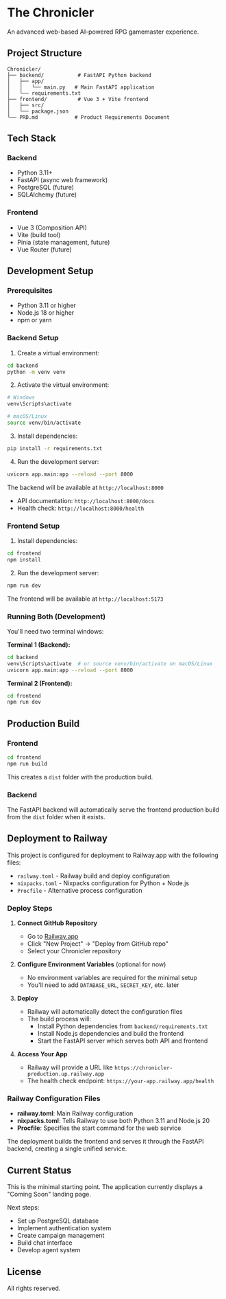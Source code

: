 # The Chronicler

An advanced web-based AI-powered RPG gamemaster experience.

## Project Structure

```
Chronicler/
├── backend/           # FastAPI Python backend
│   ├── app/
│   │   └── main.py   # Main FastAPI application
│   └── requirements.txt
├── frontend/          # Vue 3 + Vite frontend
│   ├── src/
│   └── package.json
└── PRD.md            # Product Requirements Document
```

## Tech Stack

### Backend
- Python 3.11+
- FastAPI (async web framework)
- PostgreSQL (future)
- SQLAlchemy (future)

### Frontend
- Vue 3 (Composition API)
- Vite (build tool)
- Pinia (state management, future)
- Vue Router (future)

## Development Setup

### Prerequisites
- Python 3.11 or higher
- Node.js 18 or higher
- npm or yarn

### Backend Setup

1. Create a virtual environment:
```bash
cd backend
python -m venv venv
```

2. Activate the virtual environment:
```bash
# Windows
venv\Scripts\activate

# macOS/Linux
source venv/bin/activate
```

3. Install dependencies:
```bash
pip install -r requirements.txt
```

4. Run the development server:
```bash
uvicorn app.main:app --reload --port 8000
```

The backend will be available at `http://localhost:8000`
- API documentation: `http://localhost:8000/docs`
- Health check: `http://localhost:8000/health`

### Frontend Setup

1. Install dependencies:
```bash
cd frontend
npm install
```

2. Run the development server:
```bash
npm run dev
```

The frontend will be available at `http://localhost:5173`

### Running Both (Development)

You'll need two terminal windows:

**Terminal 1 (Backend):**
```bash
cd backend
venv\Scripts\activate  # or source venv/bin/activate on macOS/Linux
uvicorn app.main:app --reload --port 8000
```

**Terminal 2 (Frontend):**
```bash
cd frontend
npm run dev
```

## Production Build

### Frontend
```bash
cd frontend
npm run build
```

This creates a `dist` folder with the production build.

### Backend
The FastAPI backend will automatically serve the frontend production build from the `dist` folder when it exists.

## Deployment to Railway

This project is configured for deployment to Railway.app with the following files:
- `railway.toml` - Railway build and deploy configuration
- `nixpacks.toml` - Nixpacks configuration for Python + Node.js
- `Procfile` - Alternative process configuration

### Deploy Steps

1. **Connect GitHub Repository**
   - Go to [Railway.app](https://railway.app)
   - Click "New Project" → "Deploy from GitHub repo"
   - Select your Chronicler repository

2. **Configure Environment Variables** (optional for now)
   - No environment variables are required for the minimal setup
   - You'll need to add `DATABASE_URL`, `SECRET_KEY`, etc. later

3. **Deploy**
   - Railway will automatically detect the configuration files
   - The build process will:
     - Install Python dependencies from `backend/requirements.txt`
     - Install Node.js dependencies and build the frontend
     - Start the FastAPI server which serves both API and frontend

4. **Access Your App**
   - Railway will provide a URL like `https://chronicler-production.up.railway.app`
   - The health check endpoint: `https://your-app.railway.app/health`

### Railway Configuration Files

- **railway.toml**: Main Railway configuration
- **nixpacks.toml**: Tells Railway to use both Python 3.11 and Node.js 20
- **Procfile**: Specifies the start command for the web service

The deployment builds the frontend and serves it through the FastAPI backend, creating a single unified service.

## Current Status

This is the minimal starting point. The application currently displays a "Coming Soon" landing page.

Next steps:
- Set up PostgreSQL database
- Implement authentication system
- Create campaign management
- Build chat interface
- Develop agent system

## License

All rights reserved.
